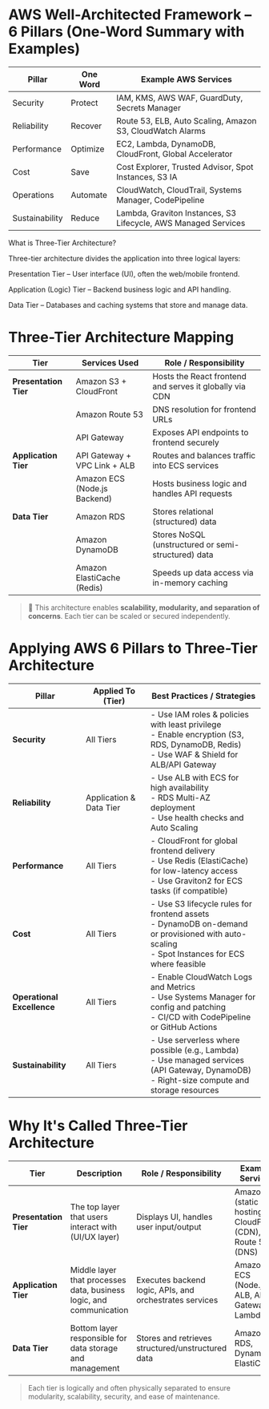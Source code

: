 

# AWS Well-Architected Framework – 6 Pillars (One-Word Summary with Examples)

| Pillar       | One Word        | Example AWS Services                                      |
|--------------|------------------|------------------------------------------------------------|
| Security     | Protect           | IAM, KMS, AWS WAF, GuardDuty, Secrets Manager             |
| Reliability  | Recover           | Route 53, ELB, Auto Scaling, Amazon S3, CloudWatch Alarms |
| Performance  | Optimize          | EC2, Lambda, DynamoDB, CloudFront, Global Accelerator     |
| Cost         | Save              | Cost Explorer, Trusted Advisor, Spot Instances, S3 IA      |
| Operations   | Automate          | CloudWatch, CloudTrail, Systems Manager, CodePipeline      |
| Sustainability | Reduce          | Lambda, Graviton Instances, S3 Lifecycle, AWS Managed Services |



What is Three-Tier Architecture?

Three-tier architecture divides the application into three logical layers:

Presentation Tier – User interface (UI), often the web/mobile frontend.

Application (Logic) Tier – Backend business logic and API handling.

Data Tier – Databases and caching systems that store and manage data.


# Three-Tier Architecture Mapping

| Tier                    | Services Used                                                       | Role / Responsibility                                                |
|-------------------------|----------------------------------------------------------------------|----------------------------------------------------------------------|
| **Presentation Tier**   | Amazon S3 + CloudFront                                               | Hosts the React frontend and serves it globally via CDN             |
|                         | Amazon Route 53                                                      | DNS resolution for frontend URLs                                    |
|                         | API Gateway                                                          | Exposes API endpoints to frontend securely                          |
| **Application Tier**    | API Gateway + VPC Link + ALB                                         | Routes and balances traffic into ECS services                       |
|                         | Amazon ECS (Node.js Backend)                                         | Hosts business logic and handles API requests                       |
| **Data Tier**           | Amazon RDS                                                           | Stores relational (structured) data                                 |
|                         | Amazon DynamoDB                                                     | Stores NoSQL (unstructured or semi-structured) data                 |
|                         | Amazon ElastiCache (Redis)                                           | Speeds up data access via in-memory caching                         |

> 🧩 This architecture enables **scalability, modularity, and separation of concerns**. Each tier can be scaled or secured independently.


# Applying AWS 6 Pillars to Three-Tier Architecture

| Pillar          | Applied To (Tier)         | Best Practices / Strategies                                                                                  |
|-----------------|---------------------------|--------------------------------------------------------------------------------------------------------------|
| **Security**     | All Tiers                 | - Use IAM roles & policies with least privilege<br>- Enable encryption (S3, RDS, DynamoDB, Redis)<br>- Use WAF & Shield for ALB/API Gateway |
| **Reliability**  | Application & Data Tier   | - Use ALB with ECS for high availability<br>- RDS Multi-AZ deployment<br>- Use health checks and Auto Scaling |
| **Performance**  | All Tiers                 | - CloudFront for global frontend delivery<br>- Use Redis (ElastiCache) for low-latency access<br>- Use Graviton2 for ECS tasks (if compatible) |
| **Cost**         | All Tiers                 | - Use S3 lifecycle rules for frontend assets<br>- DynamoDB on-demand or provisioned with auto-scaling<br>- Spot Instances for ECS where feasible |
| **Operational Excellence** | All Tiers     | - Enable CloudWatch Logs and Metrics<br>- Use Systems Manager for config and patching<br>- CI/CD with CodePipeline or GitHub Actions |
| **Sustainability** | All Tiers              | - Use serverless where possible (e.g., Lambda)<br>- Use managed services (API Gateway, DynamoDB)<br>- Right-size compute and storage resources |



# Why It's Called Three-Tier Architecture

| Tier                    | Description                                                                 | Role / Responsibility                                              | Example Services                                                  |
|-------------------------|-----------------------------------------------------------------------------|--------------------------------------------------------------------|------------------------------------------------------------------|
| **Presentation Tier**   | The top layer that users interact with (UI/UX layer)                        | Displays UI, handles user input/output                             | Amazon S3 (static hosting), CloudFront (CDN), Route 53 (DNS)     |
| **Application Tier**    | Middle layer that processes data, business logic, and communication         | Executes backend logic, APIs, and orchestrates services            | Amazon ECS (Node.js), ALB, API Gateway, Lambda                   |
| **Data Tier**           | Bottom layer responsible for data storage and management                    | Stores and retrieves structured/unstructured data                  | Amazon RDS, DynamoDB, ElastiCache                                |

> Each tier is logically and often physically separated to ensure modularity, scalability, security, and ease of maintenance.



